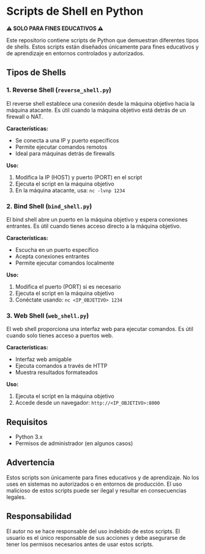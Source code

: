 # Scripts de Shell en Python

**⚠️ SOLO PARA FINES EDUCATIVOS ⚠️**

Este repositorio contiene scripts de Python que demuestran diferentes tipos de shells. Estos scripts están diseñados únicamente para fines educativos y de aprendizaje en entornos controlados y autorizados.

## Tipos de Shells

### 1. Reverse Shell (`reverse_shell.py`)
El reverse shell establece una conexión desde la máquina objetivo hacia la máquina atacante. Es útil cuando la máquina objetivo está detrás de un firewall o NAT.

**Características:**
- Se conecta a una IP y puerto específicos
- Permite ejecutar comandos remotos
- Ideal para máquinas detrás de firewalls

**Uso:**
1. Modifica la IP (HOST) y puerto (PORT) en el script
2. Ejecuta el script en la máquina objetivo
3. En la máquina atacante, usa: `nc -lvnp 1234`

### 2. Bind Shell (`bind_shell.py`)
El bind shell abre un puerto en la máquina objetivo y espera conexiones entrantes. Es útil cuando tienes acceso directo a la máquina objetivo.

**Características:**
- Escucha en un puerto específico
- Acepta conexiones entrantes
- Permite ejecutar comandos localmente

**Uso:**
1. Modifica el puerto (PORT) si es necesario
2. Ejecuta el script en la máquina objetivo
3. Conéctate usando: `nc <IP_OBJETIVO> 1234`

### 3. Web Shell (`web_shell.py`)
El web shell proporciona una interfaz web para ejecutar comandos. Es útil cuando solo tienes acceso a puertos web.

**Características:**
- Interfaz web amigable
- Ejecuta comandos a través de HTTP
- Muestra resultados formateados

**Uso:**
1. Ejecuta el script en la máquina objetivo
2. Accede desde un navegador: `http://<IP_OBJETIVO>:8000`

## Requisitos
- Python 3.x
- Permisos de administrador (en algunos casos)

## Advertencia
Estos scripts son únicamente para fines educativos y de aprendizaje. No los uses en sistemas no autorizados o en entornos de producción. El uso malicioso de estos scripts puede ser ilegal y resultar en consecuencias legales.

## Responsabilidad
El autor no se hace responsable del uso indebido de estos scripts. El usuario es el único responsable de sus acciones y debe asegurarse de tener los permisos necesarios antes de usar estos scripts. 